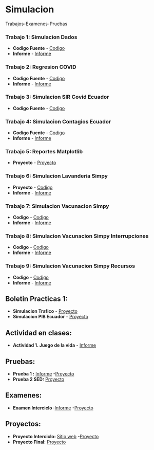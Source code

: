 # Simulacion
Trabajos-Examenes-Pruebas
### Trabajo 1: Simulacion Dados 

* **Codigo Fuente** - [Codigo](https://github.com/vazquezjav/Simulacion/blob/main/Frecuencia-dados/Frecuencias.py)
* **Informe** - [Informe](https://github.com/vazquezjav/Simulacion/blob/main/Frecuencia-dados/Informe-Frecuencia-Dados.pdf)

### Trabajo 2: Regresion COVID
* **Codigo Fuente** - [Codigo](https://github.com/vazquezjav/Simulacion/blob/main/Regresion%20Covid/RegresionCovid.ipynb)
* **Informe** - [Informe](https://github.com/vazquezjav/Simulacion/blob/main/Regresion%20Covid/Informe_RegresionCovid.pdf)

### Trabajo 3: Simulacion SIR Covid Ecuador
* **Codigo Fuente** - [Codigo](https://github.com/vazquezjav/Simulacion/blob/main/Simulacion-SIR-Ecuador/SimulacionContagiosCovid-SIR.ipynb)

### Trabajo 4: Simulacion Contagios Ecuador
* **Codigo Fuente** - [Codigo](https://github.com/vazquezjav/Simulacion/blob/main/SimulacionContagiosCovid/SimulacionContagiosCovid-SIR.ipynb)
* **Informe** - [Informe](https://github.com/vazquezjav/Simulacion/blob/main/SimulacionContagiosCovid/Informe_SimulacionContagios.pdf)

### Trabajo 5: Reportes Matplotlib
* **Proyecto** - [Proyecto](https://github.com/vazquezjav/Simulacion/tree/main/Fifa)

### Trabajo 6: Simulacion Lavanderia Simpy
* **Proyecto** - [Codigo](https://github.com/vazquezjav/Simulacion/blob/main/Simulacion-Lavanderia-Simpy/Introduccion_Simpy-Lavanderia.ipynb)
* **Informe** - [Informe](https://github.com/vazquezjav/Simulacion/blob/main/Simulacion-Lavanderia-Simpy/Informe_Carwash.pdf)

### Trabajo 7: Simulacion Vacunacion Simpy
* **Codigo** - [Codigo](https://github.com/vazquezjav/Simulacion/blob/main/Simpy-Vacunacion/Simpy_Vacunacion.ipynb)
* **Informe** - [Informe](https://github.com/vazquezjav/Simulacion/blob/main/Simpy-Vacunacion/Simpy_Vacunacion.pdf)

### Trabajo 8: Simulacion Vacunacion Simpy Interrupciones
* **Codigo** - [Codigo](https://github.com/vazquezjav/Simulacion/blob/main/Simpy%20Interrupciones/Vacunacion_Interrupciones.ipynb)
* **Informe** - [Informe](https://github.com/vazquezjav/Simulacion/blob/main/Simpy%20Interrupciones/Vacunacion_Interrupciones.pdf)

### Trabajo 9: Simulacion Vacunacion Simpy Recursos
* **Codigo** - [Codigo](https://github.com/vazquezjav/Simulacion/blob/main/Simpy%20Vacunacion%20Recursos/Vacunacion%20Recursos.ipynb)
* **Informe** - [Informe](https://github.com/vazquezjav/Simulacion/blob/main/Simpy%20Vacunacion%20Recursos/Vacunacion%20Recursos.pdf)

## Boletin Practicas 1:
* **Simulacion Trafico** - [Proyecto](https://github.com/vazquezjav/Simulacion/tree/main/Simulacion-Trafico)
* **Simulacion PIB Ecuador** - [Proyecto](https://github.com/vazquezjav/Simulacion/tree/main/Simulacion-PIB)

## Actividad en clases: 
* **Actividad 1. Juego de la vida** - [Informe](https://github.com/vazquezjav/Simulacion/blob/main/Actividades-Clase/Tarea-1-Juego-de-la-vida/Tarea_clase_Juego-Vida.pdf)

## Pruebas:
* **Prueba 1 :** [Informe](https://github.com/vazquezjav/Simulacion/blob/main/Pruebas/Prueba_1/Informe/Prueba_Javier_Vazquez.pdf) -[Proyecto](https://github.com/vazquezjav/Simulacion/tree/main/Pruebas/Prueba_1)
* **Prueba 2 SED:** [Proyecto](https://github.com/vazquezjav/Simulacion/tree/main/Pruebas/Prueba%202)

## Examenes:
* **Examen Interciclo** :[Informe](https://github.com/vazquezjav/Simulacion/blob/main/Examenes/Examen-Interciclo/Informe-Final.pdf) -[Proyecto](https://github.com/vazquezjav/Simulacion/tree/main/Examenes/Examen-Interciclo)

## Proyectos:
* **Proyecto Interciclo:** [Sitio web](http://60c0d044bdcee.site123.me/) -[Proyecto](https://github.com/vazquezjav/Simulacion/tree/main/Proyectos/Proyecto_Interciclo/recursos/Promodel)
* **Proyecto Final:** [Proyecto](https://github.com/vazquezjav/Simulacion/tree/main/Proyectos/Proyecto%20Final)
